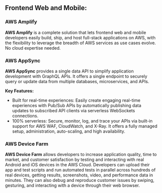 ## Frontend Web and Mobile:

### AWS Amplify

**AWS Amplify** is a complete solution that lets frontend web and mobile developers easily build, ship, and host full-stack applications on AWS, with the flexibility to leverage the breadth of AWS services as use cases evolve. No cloud expertise needed.

### AWS AppSync

**AWS AppSync** provides a single data API to simplify application development with GraphQL APIs. It offers a single endpoint to securely query or update data from multiple databases, microservices, and APIs.

**Key Features:**
- Built for real-time experiences: Easily create engaging real-time experiences with Pub/Sub APIs by automatically publishing data updates to subscribed API clients via serverless WebSockets connections.
- 100% serverless: Secure, monitor, log, and trace your APIs via built-in support for AWS WAF, CloudWatch, and X-Ray. It offers a fully managed setup, administration, auto-scaling, and high availability.

### AWS Device Farm

**AWS Device Farm** allows developers to increase application quality, time to market, and customer satisfaction by testing and interacting with real Android and iOS devices in the AWS Cloud. Developers can upload their app and test scripts and run automated tests in parallel across hundreds of real devices, getting results, screenshots, video, and performance data in minutes. They can also debug and reproduce customer issues by swiping, gesturing, and interacting with a device through their web browser.
